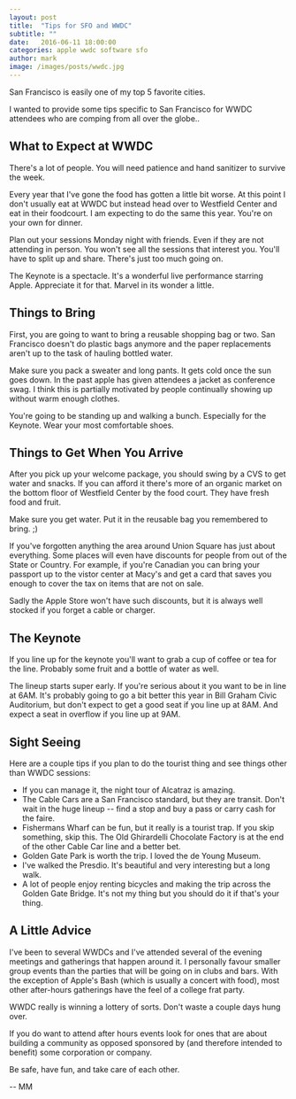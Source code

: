 ```yaml
---
layout: post
title:  "Tips for SFO and WWDC"
subtitle: ""
date:   2016-06-11 18:00:00
categories: apple wwdc software sfo
author: mark
image: /images/posts/wwdc.jpg
---
```


San Francisco is easily one of my top 5 favorite cities.

I wanted to provide some tips specific to San Francisco for WWDC attendees who are comping from
all over the globe..

## What to Expect at WWDC ##

There's a lot of people. You will need patience and hand sanitizer to survive the week.

Every year that I've gone the food has gotten a little bit worse. At this point I don't usually
eat at WWDC but instead head over to Westfield Center and eat in their foodcourt. I am expecting
to do the same this year. You're on your own for dinner.

Plan out your sessions Monday night with friends. Even if they are not attending in person.
You won't see all the sessions that interest you. You'll have to split up and share. There's
just too much going on.

The Keynote is a spectacle. It's a wonderful live performance starring Apple. Appreciate it
for that. Marvel in its wonder a little.

## Things to Bring ##

First, you are going to want to bring a reusable shopping bag or two. San Francisco doesn't do
plastic bags anymore and the paper replacements aren't up to the task of hauling bottled water.

Make sure you pack a sweater and long pants. It gets cold once the sun goes down.
In the past apple has given attendees a jacket as conference swag. I think this is partially
motivated by people continually showing up without warm enough clothes.

You're going to be standing up and walking a bunch. Especially for the Keynote. Wear your most
comfortable shoes.

## Things to Get When You Arrive ##

After you pick up your welcome package, you should swing by a CVS to get water and snacks.
If you can afford it there's more of an organic market on the bottom floor of Westfield Center
by the food court. They have fresh food and fruit.

Make sure you get water. Put it in the reusable bag you remembered to bring. ;)

If you've forgotten anything the area around Union Square has just about everything. Some places
will even have discounts for people from out of the State or Country. For example, if you're
Canadian you can bring your passport up to the vistor center at Macy's and get a card that saves
you enough to cover the tax on items that are not on sale.

Sadly the Apple Store won't have such discounts, but it is always well stocked if you forget a
cable or charger.

## The Keynote ##

If you line up for the keynote you'll want to grab a cup of coffee or tea for the line.
Probably some fruit and a bottle of water as well.

The lineup starts super early. If you're serious about it you want to be in line at 6AM.
It's probably going to go a bit better this year in Bill Graham Civic Auditorium, but don't expect
to get a good seat if you line up at 8AM. And expect a seat in overflow if you line up at 9AM.

## Sight Seeing ##

Here are a couple tips if you plan to do the tourist thing and see things other than WWDC sessions:

 - If you can manage it, the night tour of Alcatraz is amazing.
 - The Cable Cars are a San Francisco standard, but they are transit. Don't wait in the huge lineup -- find a stop and buy a pass or carry cash for the faire.
 - Fishermans Wharf can be fun, but it really is a tourist trap. If you skip something, skip this. The Old Ghirardelli Chocolate Factory is at the end of the other Cable Car line and a better bet.
 - Golden Gate Park is worth the trip. I loved the de Young Museum.
 - I've walked the Presdio. It's beautiful and very interesting but a long walk.
 - A lot of people enjoy renting bicycles and making the trip across the Golden Gate Bridge. It's not my thing but you should do it if that's your thing.

## A Little Advice ##

I've been to several WWDCs and I've attended several of the evening meetings and gatherings that
happen around it. I personally favour smaller group events than the parties that will be going on
in clubs and bars. With the exception of Apple's Bash (which is usually a concert with food), most
other after-hours gatherings have the feel of a college frat party.

WWDC really is winning a lottery of sorts. Don't waste a couple days hung over.

If you do want to attend after hours events look for ones that are about building a community as
opposed sponsored by (and therefore intended to benefit) some corporation or company.

Be safe, have fun, and take care of each other.

-- MM
